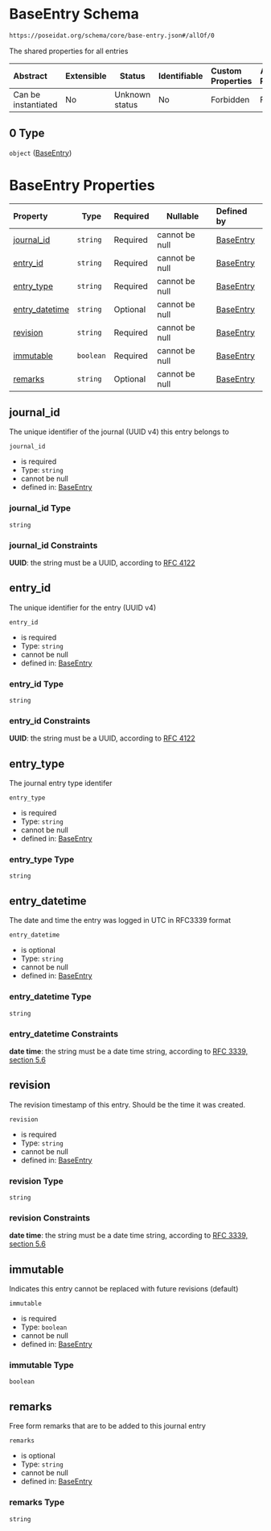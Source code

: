 # BaseEntry Schema

```txt
https://poseidat.org/schema/core/base-entry.json#/allOf/0
```

The shared properties for all entries


| Abstract            | Extensible | Status         | Identifiable | Custom Properties | Additional Properties | Access Restrictions | Defined In                                                          |
| :------------------ | ---------- | -------------- | ------------ | :---------------- | --------------------- | ------------------- | ------------------------------------------------------------------- |
| Can be instantiated | No         | Unknown status | No           | Forbidden         | Forbidden             | none                | [arrival.json\*](schemas/entry/arrival.json "open original schema") |

## 0 Type

`object` ([BaseEntry](arrival-allof-baseentry.md))

# BaseEntry Properties

| Property                          | Type      | Required | Nullable       | Defined by                                                                                                                              |
| :-------------------------------- | --------- | -------- | -------------- | :-------------------------------------------------------------------------------------------------------------------------------------- |
| [journal_id](#journal_id)         | `string`  | Required | cannot be null | [BaseEntry](base-entry-properties-journal_id.md "https&#x3A;//poseidat.org/schema/core/base-entry.json#/properties/journal_id")         |
| [entry_id](#entry_id)             | `string`  | Required | cannot be null | [BaseEntry](base-entry-properties-entry_id.md "https&#x3A;//poseidat.org/schema/core/base-entry.json#/properties/entry_id")             |
| [entry_type](#entry_type)         | `string`  | Required | cannot be null | [BaseEntry](base-entry-properties-entry_type.md "https&#x3A;//poseidat.org/schema/core/base-entry.json#/properties/entry_type")         |
| [entry_datetime](#entry_datetime) | `string`  | Optional | cannot be null | [BaseEntry](base-entry-properties-entry_datetime.md "https&#x3A;//poseidat.org/schema/core/base-entry.json#/properties/entry_datetime") |
| [revision](#revision)             | `string`  | Required | cannot be null | [BaseEntry](base-entry-properties-revision.md "https&#x3A;//poseidat.org/schema/core/base-entry.json#/properties/revision")             |
| [immutable](#immutable)           | `boolean` | Required | cannot be null | [BaseEntry](base-entry-properties-immutable.md "https&#x3A;//poseidat.org/schema/core/base-entry.json#/properties/immutable")           |
| [remarks](#remarks)               | `string`  | Optional | cannot be null | [BaseEntry](base-entry-properties-remarks.md "https&#x3A;//poseidat.org/schema/core/base-entry.json#/properties/remarks")               |

## journal_id

The unique identifier of the journal (UUID v4) this entry belongs to


`journal_id`

-   is required
-   Type: `string`
-   cannot be null
-   defined in: [BaseEntry](base-entry-properties-journal_id.md "https&#x3A;//poseidat.org/schema/core/base-entry.json#/properties/journal_id")

### journal_id Type

`string`

### journal_id Constraints

**UUID**: the string must be a UUID, according to [RFC 4122](https://tools.ietf.org/html/rfc4122 "check the specification")

## entry_id

The unique identifier for the entry (UUID v4)


`entry_id`

-   is required
-   Type: `string`
-   cannot be null
-   defined in: [BaseEntry](base-entry-properties-entry_id.md "https&#x3A;//poseidat.org/schema/core/base-entry.json#/properties/entry_id")

### entry_id Type

`string`

### entry_id Constraints

**UUID**: the string must be a UUID, according to [RFC 4122](https://tools.ietf.org/html/rfc4122 "check the specification")

## entry_type

The journal entry type identifer


`entry_type`

-   is required
-   Type: `string`
-   cannot be null
-   defined in: [BaseEntry](base-entry-properties-entry_type.md "https&#x3A;//poseidat.org/schema/core/base-entry.json#/properties/entry_type")

### entry_type Type

`string`

## entry_datetime

The date and time the entry was logged in UTC in RFC3339 format


`entry_datetime`

-   is optional
-   Type: `string`
-   cannot be null
-   defined in: [BaseEntry](base-entry-properties-entry_datetime.md "https&#x3A;//poseidat.org/schema/core/base-entry.json#/properties/entry_datetime")

### entry_datetime Type

`string`

### entry_datetime Constraints

**date time**: the string must be a date time string, according to [RFC 3339, section 5.6](https://tools.ietf.org/html/rfc3339 "check the specification")

## revision

The revision timestamp of this entry. Should be the time it was created.


`revision`

-   is required
-   Type: `string`
-   cannot be null
-   defined in: [BaseEntry](base-entry-properties-revision.md "https&#x3A;//poseidat.org/schema/core/base-entry.json#/properties/revision")

### revision Type

`string`

### revision Constraints

**date time**: the string must be a date time string, according to [RFC 3339, section 5.6](https://tools.ietf.org/html/rfc3339 "check the specification")

## immutable

Indicates this entry cannot be replaced with future revisions (default)


`immutable`

-   is required
-   Type: `boolean`
-   cannot be null
-   defined in: [BaseEntry](base-entry-properties-immutable.md "https&#x3A;//poseidat.org/schema/core/base-entry.json#/properties/immutable")

### immutable Type

`boolean`

## remarks

Free form remarks that are to be added to this journal entry


`remarks`

-   is optional
-   Type: `string`
-   cannot be null
-   defined in: [BaseEntry](base-entry-properties-remarks.md "https&#x3A;//poseidat.org/schema/core/base-entry.json#/properties/remarks")

### remarks Type

`string`
